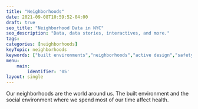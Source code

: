 ```yaml
---
title: "Neighborhoods"
date: 2021-09-08T10:59:52-04:00
draft: true
seo_title: "Neighborhood Data in NYC"
seo_description: "Data, data stories, interactives, and more."
tags: 
categories: [neighborhoods]
keyTopic: neighborhoods
keywords: ["built environments","neighborhoods","active design","safety"]
menu:
    main:
        identifier: '05'
layout: single
---
```


Our neighborhoods are the world around us. The built environment and the social environment where we spend most of our time affect health. 